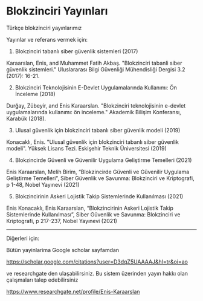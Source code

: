 # Blokzinciri Yayınları
Türkçe blokzinciri yayınlarımız

Yayınlar ve referans vermek için:

1. Blokzinciri tabanlı siber güvenlik sistemleri (2017)

Karaarslan, Enis, and Muhammet Fatih Akbaş. "Blokzinciri tabanli siber güvenlik sistemleri." Uluslararası Bilgi Güvenliği Mühendisliği Dergisi 3.2 (2017): 16-21.

2. Blokzinciri Teknolojisinin E-Devlet Uygulamalarında Kullanımı: Ön İnceleme (2018)

Durğay, Zübeyir, and Enis Karaarslan. "Blokzinciri teknolojisinin e-devlet uygulamalarında kullanımı: ön inceleme." Akademik Bilişim Konferansı, Karabük (2018).

3. Ulusal güvenlik için blokzinciri tabanlı siber güvenlik modeli (2019)

Konacaklı, Enis. "Ulusal güvenlik için blokzinciri tabanlı siber güvenlik modeli". Yüksek Lisans Tezi. Eskişehir Teknik Üniversitesi (2019)

4. Blokzincirde Güvenli ve Güvenilir Uygulama Geliştirme Temelleri (2021)

Enis Karaarslan, Melih Birim, “Blokzincirde Güvenli ve Güvenilir Uygulama Geliştirme Temelleri”, Siber Güvenlik ve Savunma: Blokzinciri ve Kriptografi, p 1-48, Nobel Yayınevi (2021)

5. Blokzincirinin Askeri Lojistik Takip Sistemlerinde Kullanılması (2021)


Enis Konacaklı, Enis Karaarslan, “Blokzincirinin Askeri Lojistik Takip Sistemlerinde Kullanılması”, Siber Güvenlik ve Savunma: Blokzinciri ve Kriptografi, p 217-237, Nobel Yayınevi (2021)


-----------------------------------------------------------------------------------------------------------------------------------------------------

Diğerleri için:

Bütün yayinlarima Google scholar sayfamdan 

https://scholar.google.com/citations?user=D3dqZ5UAAAAJ&hl=tr&oi=ao



ve researchgate den ulaşabilirsiniz. Bu sistem üzerinden yayın hakkı olan çalışmaları talep edebilirsiniz

https://www.researchgate.net/profile/Enis-Karaarslan
